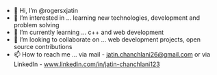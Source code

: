 - 👋 Hi, I’m @rogersxjatin
- 👀 I’m interested in ... learning new technologies, development and problem solving
- 🌱 I’m currently learning ... c++ and web development
- 💞️ I’m looking to collaborate on ... web development projects, open source contributions
- 📫 How to reach me ... via mail - jatin.chanchlani26@gmail.com or via LinkedIn - www.linkedin.com/in/jatin-chanchlani123


<!---
rogersxjatin/rogersxjatin is a ✨ special ✨ repository because its `README.md` (this file) appears on your GitHub profile.
You can click the Preview link to take a look at your changes.
--->
